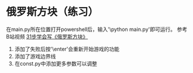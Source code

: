 # 俄罗斯方块（练习）

在main.py所在位置打开powershell后，输入'\python main.py\'即可运行。
参考B站视频 [31步学会写《俄罗斯方块》](https://www.bilibili.com/read/cv25983006/)

1. 添加了失败后按'\enter\'会重新开始游戏的功能
2. 添加了游戏边界线
3. 在const.py中添加更多参数可以调整
